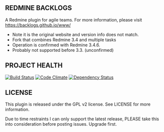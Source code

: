 REDMINE BACKLOGS
----------------

A Redmine plugin for agile teams. For more information,
please visit https://backlogs.github.io/www/

* Note it is the original website and version info does not match.
* Fork that combines Redmine 3.4 and multiple tasks
* Operation is confirmed with Redmine 3.4.6.
* Probably not supported before 3.3. (unconfirmed)


PROJECT HEALTH
--------------

[![Build Status](https://secure.travis-ci.org/backlogs/redmine_backlogs.png?branch=master)](http://travis-ci.org/backlogs/redmine_backlogs)
[![Code Climate](https://codeclimate.com/github/backlogs/redmine_backlogs.png)](https://codeclimate.com/github/backlogs/redmine_backlogs)
[![Dependency Status](https://gemnasium.com/backlogs/redmine_backlogs.png)](https://gemnasium.com/backlogs/redmine_backlogs)


LICENSE
-------
This plugin is released under the GPL v2 license. See
LICENSE for more information.

Due to time restraints I can only support the latest release, PLEASE take this into consideration before posting issues. Upgrade first.

